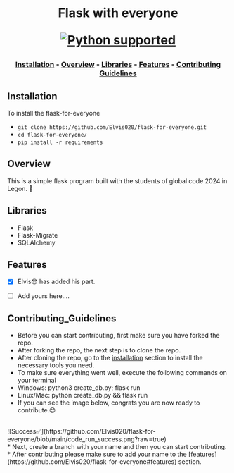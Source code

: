 <h1 align="center">
Flask with everyone

<a href="https://www.python.org/downloads/" target="_blank"><img src="https://img.shields.io/badge/python-3.8.x|%203.9.x-brightgreen.svg" alt="Python supported"></a>

</h1>

<h3 align="center">

[Installation](https://github.com/Elvis020/flask-for-everyone#installation) - [Overview](https://github.com/Elvis020/flask-for-everyone#overview) - [Libraries](https://github.com/Elvis020/flask-for-everyone#libraries) - [Features](https://github.com/Elvis020/flask-for-everyone#features) - [Contributing Guidelines](https://github.com/Elvis020/flask-for-everyone#Contributing_Guidelines)

</h3>

## Installation
To install the flask-for-everyone<br>
* ```git clone https://github.com/Elvis020/flask-for-everyone.git```
* ```cd flask-for-everyone/```
* ```pip install -r requirements```

## Overview
This is a simple flask program built with the students of global code 2024 in Legon. 🎉

## Libraries
* Flask
* Flask-Migrate
* SQLAlchemy

## Features
- [x] Elvis😎 has added his part.
- [ ] Add yours here....


## Contributing_Guidelines
  * Before you can start contributing, first make sure you have forked the repo.
  * After forking the repo, the next step is to clone the repo.
  * After cloning the repo, go to the [installation](https://github.com/Elvis020/flask-for-everyone#installation) section to install the necessary tools you need.
  * To make sure everything went well, execute the following commands on your terminal
  * Windows: python3 create_db.py; flask run
  * Linux/Mac: python create_db.py && flask run
  * If you can see the image below, congrats you are now ready to contribute.😊
   <br>
   ![Success✅](https://github.com/Elvis020/flask-for-everyone/blob/main/code_run_success.png?raw=true)
   <br>
  * Next, create a branch with your name and then you can start contributing.
  * After contributing please make sure to add your name to the [features](https://github.com/Elvis020/flask-for-everyone#features) section.





